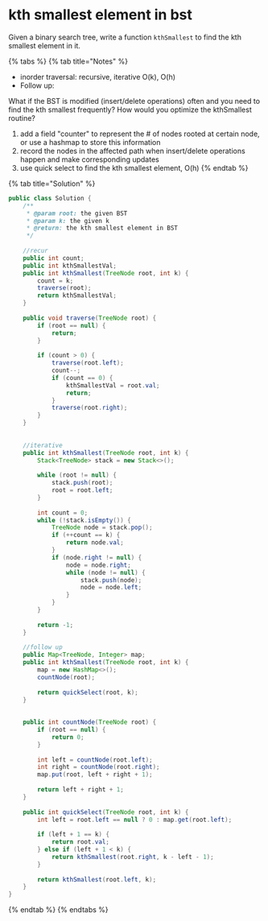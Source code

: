 # kth smallest element in bst

Given a binary search tree, write a function `kthSmallest` to find the kth smallest element in it.

{% tabs %}
{% tab title="Notes" %}
* inorder traversal: recursive, iterative O\(k\), O\(h\)
* Follow up: 

What if the BST is modified \(insert/delete operations\) often and you need to find the kth smallest frequently? How would you optimize the kthSmallest routine?

1. add a field "counter" to represent the \# of nodes rooted at certain node, or use a hashmap to store this information
2. record the nodes in the affected path when insert/delete operations happen and make corresponding updates
3. use quick select to find the kth smallest element, O\(h\)
{% endtab %}

{% tab title="Solution" %}
```java
public class Solution {
    /**
     * @param root: the given BST
     * @param k: the given k
     * @return: the kth smallest element in BST
     */
    
    //recur
    public int count;
    public int kthSmallestVal;
    public int kthSmallest(TreeNode root, int k) {
        count = k;
        traverse(root);
        return kthSmallestVal;
    }
    
    public void traverse(TreeNode root) {
        if (root == null) {
            return;
        }
        
        if (count > 0) {
            traverse(root.left);
            count--;
            if (count == 0) {
                kthSmallestVal = root.val;
                return;
            }
            traverse(root.right);
        }
    }
    
    
    //iterative 
    public int kthSmallest(TreeNode root, int k) {
        Stack<TreeNode> stack = new Stack<>();
        
        while (root != null) {
            stack.push(root);
            root = root.left;
        }
        
        int count = 0;
        while (!stack.isEmpty()) {
            TreeNode node = stack.pop();
            if (++count == k) {
                return node.val;
            }
            if (node.right != null) {
                node = node.right;
                while (node != null) {
                    stack.push(node);
                    node = node.left;
                }
            }
        }
        
        return -1;
    }
    
    //follow up
    public Map<TreeNode, Integer> map;
    public int kthSmallest(TreeNode root, int k) {
        map = new HashMap<>();
        countNode(root);
        
        return quickSelect(root, k);
    }
    
    
    public int countNode(TreeNode root) {
        if (root == null) {
            return 0;
        }
        
        int left = countNode(root.left);
        int right = countNode(root.right);
        map.put(root, left + right + 1);
        
        return left + right + 1;
    }
    
    public int quickSelect(TreeNode root, int k) {
        int left = root.left == null ? 0 : map.get(root.left);
        
        if (left + 1 == k) {
            return root.val;
        } else if (left + 1 < k) {
            return kthSmallest(root.right, k - left - 1);
        }
        
        return kthSmallest(root.left, k);
    }
}
```
{% endtab %}
{% endtabs %}

